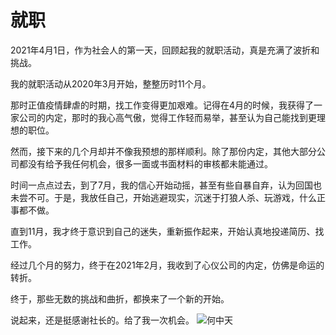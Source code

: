# 就职

2021年4月1日，作为社会人的第一天，回顾起我的就职活动，真是充满了波折和挑战。

我的就职活动从2020年3月开始，整整历时11个月。

那时正值疫情肆虐的时期，找工作变得更加艰难。记得在4月的时候，我获得了一家公司的内定，那时的我心高气傲，觉得工作轻而易举，甚至认为自己能找到更理想的职位。

然而，接下来的几个月却并不像我预想的那样顺利。除了那份内定，其他大部分公司都没有给予我任何机会，很多一面或书面材料的审核都未能通过。

时间一点点过去，到了7月，我的信心开始动摇，甚至有些自暴自弃，认为回国也未尝不可。于是，我放任自己，开始逃避现实，沉迷于打狼人杀、玩游戏，什么正事都不做。

直到11月，我才终于意识到自己的迷失，重新振作起来，开始认真地投递简历、找工作。

经过几个月的努力，终于在2021年2月，我收到了心仪公司的内定，仿佛是命运的转折。

终于，那些无数的挑战和曲折，都换来了一个新的开始。

说起来，还是挺感谢社长的。给了我一次机会。
![何中天](../posts/stories/image/hzt_1.JPG)
